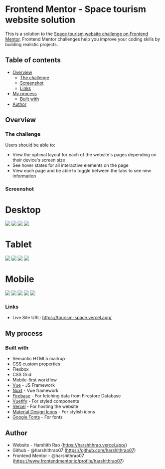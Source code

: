 # Frontend Mentor - Space tourism website solution

This is a solution to the [Space tourism website challenge on Frontend Mentor](https://www.frontendmentor.io/challenges/space-tourism-multipage-website-gRWj1URZ3). Frontend Mentor challenges help you improve your coding skills by building realistic projects. 

## Table of contents

- [Overview](#overview)
  - [The challenge](#the-challenge)
  - [Screenshot](#screenshot)
  - [Links](#links)
- [My process](#my-process)
  - [Built with](#built-with)
- [Author](#author)

## Overview

### The challenge

Users should be able to:

- View the optimal layout for each of the website's pages depending on their device's screen size
- See hover states for all interactive elements on the page
- View each page and be able to toggle between the tabs to see new information

### Screenshot

# Desktop
![](./assets/screenshots/desktop/desktop_1.png)
![](./assets/screenshots/desktop/desktop_2.png)
![](./assets/screenshots/desktop/desktop_3.png)
![](./assets/screenshots/desktop/desktop_4.png)

# Tablet
![](./assets/screenshots/tablet/tablet_1.png)
![](./assets/screenshots/tablet/tablet_2.png)
![](./assets/screenshots/tablet/tablet_3.png)
![](./assets/screenshots/tablet/tablet_4.png)

# Mobile
![](./assets/screenshots/mobile/mobile_1.png)
![](./assets/screenshots/mobile/mobile%20_2.png)
![](./assets/screenshots/mobile/mobile_3.png)
![](./assets/screenshots/mobile/mobile_4.png)
![](./assets/screenshots/mobile/mobile_5.png)

### Links

- Live Site URL: https://tourism-space.vercel.app/

## My process

### Built with

- Semantic HTML5 markup
- CSS custom properties
- Flexbox
- CSS Grid
- Mobile-first workflow
- [Vue](https://vuejs.org/) - JS Framework
- [Nuxt](https://nuxt.com/) - Vue framework
- [Firebase](https://firebase.google.com/) - For fetching data from Firestore Database
- [Vuetify](https://vuetifyjs.com/) - For styled components
- [Vercel](https://vercel.com/) - For hosting the website
- [Material Design Icons](https://pictogrammers.com/library/mdi/) - For stylish icons
- [Google Fonts](https://fonts.google.com/) - For fonts

## Author

- Website - Harshith Rao (https://harshithrao.vercel.app/)
- Github - @harshithrao07 (https://github.com/harshithrao07)
- Frontend Mentor - @harshithrao07 (https://www.frontendmentor.io/profile/harshithrao07)


